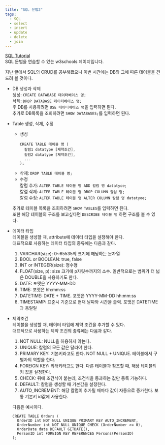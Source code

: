 ```yaml
---
title: "SQL 문법2"
tags:
  - SQL
  - select
  - insert
  - update
  - delete
  - join
---
```


[SQL Tutorial](https://www.w3schools.com/sql/default.asp)  
SQL 문법을 연습할 수 있는 w3schools 페이지입니다.  

지난 글에서 SQL의 CRUD를 공부해봤으니 이번 시간에는 DB와 그에 따른 테이블을 건드려 볼 것이다.  

- DB 생성과 삭제  
  생성: `CREATE DATABASE 데이터베이스 명;`  
  삭제: `DROP DATABASE 데이터베이스 명;`  
  후 DB를 사용하려면 `USE 데이터베이스 명`을 입력하면 된다.  
  추가로 DB목록을 조회하려면 `SHOW DATABASES;`를 입력하면 된다.  
  
- Table 생성, 삭제, 수정  
  + 생성  
    ```
    CREATE TABLE 테이블 명 (
      칼럼1 datatype [제약조건],
      칼럼2 datatype [제약조건],
      ...
    );
    ```
  + 삭제: `DROP TABLE 테이블 명;`  
  + 수정  
    칼럼 추가: `ALTER TABLE 테이블 명 ADD 칼럼 명 datatyoe;`  
    칼럼 삭제: `ALTER TABLE 테이블 명 DROP COLUMN 칼럼 명;`  
    칼럼 수정: `ALTER TABLE 테이블 명 ALTER COLUMN 칼럼 명 datatyoe;`  
    
  추가로 테이블 목록을 조회하려면 `SHOW TABLES`를 입력하면 된다.  
  또한 해당 테이블의 구조를 보고싶다면 `DESCRIBE 테이블 명` 하면 구조를 볼 수 있다.  
  
- 데이터 타입  
  테이블을 생성할 때, attribute에 데이터 타입을 설정해야 한다.  
  대표적으로 사용하는 데이터 타입의 종류에는 다음과 같다.  
  1. VARCHAR(size): 0~65535의 크기에 해당하는 문자열  
  2. BOOL or BOOLEAN: true, false  
  3. INT or INTEGER(size): 정수형  
  4. FLOAT(size, p): size 크기에 p자릿수까지의 소수. 일반적으로는 범위가 더 넓은 DOUBLE을 사용하기도 한다.  
  5. DATE: 포맷은 YYYY-MM-DD  
  6. TIME: 포맷은 hh:mm:ss  
  7. DATETIME: DATE + TIME. 포맷은 YYYY-MM-DD hh:mm:ss  
  8. TIMESTAMP: 표준시 기준으로 현재 날짜와 시간을 출력. 포맷은 DATETIME과 동일일  
  
- 제약조건  
  테이블을 생성할 때, 테이터 타입에 제약 조건을 추가할 수 있다.  
  대표적으로 사용하는 제약 조건의 종류에는 다음과 같다.  
  1. NOT NULL: NULL을 허용하지 않는다.  
  2. UNIQUE: 칼럼의 모든 값은 달라야 한다.  
  3. PRIMARY KEY: 기본키라고도 한다. NOT NULL + UNIQUE. 테이블에서 구별자의 역할을 한다.  
  4. FOREIGN KEY: 외래키라고도 한다. 다른 테이블과 참조할 때, 해당 테이블의 키 값을 설정한다.  
  5. CHECK: 뒤에 조건식이 붙는데, 조건식을 통과하는 값만 등록 가능하다.  
  6. DEFAULT: 칼럼을 생성할 때 기본값을 설정한다.  
  7. AUTO_INCREMENT: 해당 칼럼이 추가될 때마다 값이 자동으로 증가한다. 보통 기본키 id값에 사용한다.  
  
  다음은 예시이다.  
  ```
  CREATE TABLE Orders (
    OrderID int NOT NULL UNIQUE PRIMARY KEY AUTO_INCREMENT,
    OrderNumber int NOT NULL UNIQUE CHECK (OrderNumber >= 0),
    OrderDate date DEFAULT GETDATE(),
    PersonID int FOREIGN KEY REFERENCES Persons(PersonID)
  );
  ```
